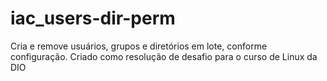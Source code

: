 # iac_users-dir-perm
Cria e remove usuários, grupos e diretórios em lote, conforme configuração. Criado como resolução de desafio para o curso de Linux da DIO
